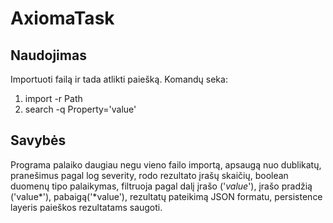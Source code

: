 # AxiomaTask

## Naudojimas

Importuoti failą ir tada atlikti paiešką. Komandų seka:
1. import -r Path 
2. search -q Property='value' 

## Savybės
Programa palaiko daugiau negu vieno failo importą, apsaugą nuo dublikatų, pranešimus pagal log severity, rodo rezultato įrašų skaičių, boolean duomenų tipo palaikymas, 
filtruoja pagal dalį įrašo ('*value*'), įrašo pradžią ('value*'), pabaigą('*value'), rezultatų pateikimą JSON formatu, persistence layeris paieškos rezultatams saugoti.
